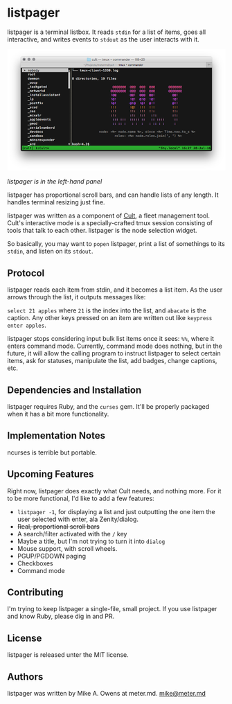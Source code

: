 # listpager

listpager is a terminal listbox.  It reads `stdin` for a list of items, goes all
interactive, and writes events to `stdout` as the user interacts with it.

![listpager in action](./doc/screenshot.png)

*listpager is in the left-hand panel*

listpager has proportional scroll bars, and can handle lists of any length.  It
handles terminal resizing just fine.

listpager was written as a component of [Cult][1], a fleet management tool.  Cult's
interactive mode is a specially-crafted tmux session consisting of tools that
talk to each other.  listpager is the node selection widget.

So basically, you may want to `popen` listpager, print a list of somethings to
its `stdin`, and listen on its `stdout`.

## Protocol
listpager reads each item from stdin, and it becomes a list item.  As the user
arrows through the list, it outputs messages like:

`select 21 apples` where `21` is the index into the list, and `abacate` is the
caption.  Any other keys pressed on an item are written out like
`keypress enter apples`.

listpager stops considering input bulk list items once it sees: `%%`, where it
enters command mode.  Currently, command mode does nothing, but in the future,
it will allow the calling program to instruct listpager to select certain items,
ask for statuses, manipulate the list, add badges, change captions, etc.

## Dependencies and Installation

listpager requires Ruby, and the `curses` gem.  It'll be properly packaged when
it has a bit more functionality.

## Implementation Notes
ncurses is terrible but portable.

## Upcoming Features

Right now, listpager does exactly what Cult needs, and nothing more.  For it to
be more functional, I'd like to add a few features:

  * `listpager -1`, for displaying a list and just outputting the one item the
    user selected with enter, ala Zenity/dialog.
  * ~~Real, proportional scroll bars~~
  * A search/filter activated with the `/` key
  * Maybe a title, but I'm not trying to turn it into `dialog`
  * Mouse support, with scroll wheels.
  * PGUP/PGDOWN paging
  * Checkboxes
  * Command mode

## Contributing

I'm trying to keep listpager a single-file, small project.  If you use listpager
and know Ruby, please dig in and PR.

## License

listpager is released unter the MIT license.

## Authors

listpager was written by Mike A. Owens at meter.md.  mike@meter.md

[1]: https://github.com/metermd/cult "Cult"
